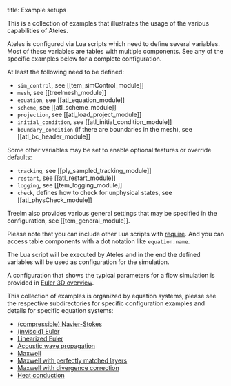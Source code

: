 title: Example setups

This is a collection of examples that illustrates the usage of the various
capabilities of Ateles.

Ateles is configured via Lua scripts which need to define several variables.
Most of these variables are tables with multiple components. See any of the
specific examples below for a complete configuration.

At least the following need to be defined:

* `sim_control`, see [[tem_simControl_module]]
* `mesh`, see [[treelmesh_module]]
* `equation`, see [[atl_equation_module]]
* `scheme`, see [[atl_scheme_module]]
* `projection`, see [[atl_load_project_module]]
* `initial_condition`, see [[atl_initial_condition_module]]
* `boundary_condition` (if there are boundaries in the mesh),
  see [[atl_bc_header_module]]

Some other variables may be set to enable optional features or override
defaults:

* `tracking`, see [[ply_sampled_tracking_module]]
* `restart`, see [[atl_restart_module]]
* `logging`, see [[tem_logging_module]]
* `check`, defines how to check for unphysical states,
           see [[atl_physCheck_module]]

Treelm also provides various general settings that may be specified in the
configuration, see [[tem_general_module]].

Please note that you can include other Lua scripts with
[require](https://www.lua.org/pil/8.1.html).
And you can access table components with a dot notation like `equation.name`.

The Lua script will be executed by Ateles and in the end the defined variables
will be used as configuration for the simulation.

A configuration that shows the typical parameters for a flow simulation is
provided in [Euler 3D overview](euler/3D/overview).

This collection of examples is organized by equation systems, please see the
respective subdirectories for specific configuration examples and details for
specific equation systems:

* [(compressible) Navier-Stokes](navierstokes)
* [(inviscid) Euler](euler)
* [Linearized Euler](lineareuler)
* [Acoustic wave propagation](acoustic)
* [Maxwell](maxwell)
* [Maxwell with perfectly matched layers](maxwellpml)
* [Maxwell with divergence correction](maxwelldivcorr)
* [Heat conduction](heat)
